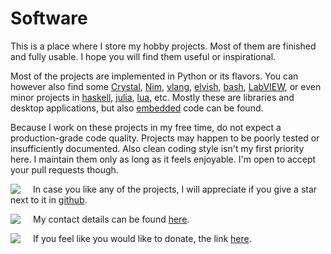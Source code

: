 # Software

This is a place where I store my hobby projects. Most of them are finished and fully usable. I hope you will find them useful or inspirational.

Most of the projects are implemented in Python or its flavors. You can however also find some 
[Crystal](software/plany.md),
[Nim](software/git-rsync.md),
[vlang](software/scar.md),
[elvish](software/more.md),
[bash](software/more.md),
[LabVIEW](software/more.md), or even minor projects in [haskell](software/xfiles.md), [julia](software/xfiles.md), [lua](software/xfiles.md), etc. Mostly these are libraries and desktop applications, but also [embedded](software/mpy-temp-humi.md) code can be found.

Because I work on these projects in my free time, do not expect a production-grade code quality. Projects may happen to be poorly tested or insufficiently documented. Also clean coding style isn't my first priority here. I maintain them only as long as it feels enjoyable. I'm open to accept your pull requests though.

<img src="/assets/star.svg" style="float: left; margin-right: 20px;"/> In case you like any of the projects, I will appreciate if you give a star next to it in [github](https://github.com/gergelyk).

<img src="/assets/email.svg" style="float: left; margin-right: 20px;"/> My contact details can be found [here](./about.md).

<img src="/assets/dollars.svg" style="float: left; margin-right: 20px;"/> If you feel like you would like to donate, the link [here](https://revolut.me/grzego3pu).
